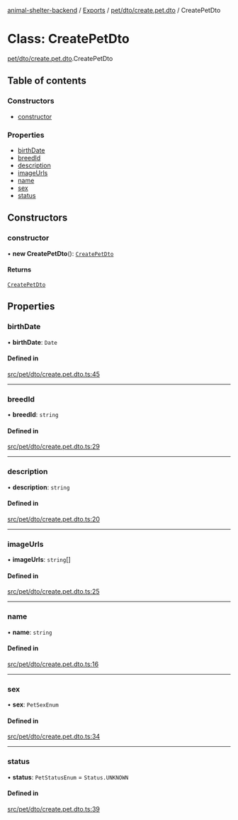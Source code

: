 [animal-shelter-backend](../README.md) / [Exports](../modules.md) / [pet/dto/create.pet.dto](../modules/pet_dto_create_pet_dto.md) / CreatePetDto

# Class: CreatePetDto

[pet/dto/create.pet.dto](../modules/pet_dto_create_pet_dto.md).CreatePetDto

## Table of contents

### Constructors

- [constructor](pet_dto_create_pet_dto.CreatePetDto.md#constructor)

### Properties

- [birthDate](pet_dto_create_pet_dto.CreatePetDto.md#birthdate)
- [breedId](pet_dto_create_pet_dto.CreatePetDto.md#breedid)
- [description](pet_dto_create_pet_dto.CreatePetDto.md#description)
- [imageUrls](pet_dto_create_pet_dto.CreatePetDto.md#imageurls)
- [name](pet_dto_create_pet_dto.CreatePetDto.md#name)
- [sex](pet_dto_create_pet_dto.CreatePetDto.md#sex)
- [status](pet_dto_create_pet_dto.CreatePetDto.md#status)

## Constructors

### constructor

• **new CreatePetDto**(): [`CreatePetDto`](pet_dto_create_pet_dto.CreatePetDto.md)

#### Returns

[`CreatePetDto`](pet_dto_create_pet_dto.CreatePetDto.md)

## Properties

### birthDate

• **birthDate**: `Date`

#### Defined in

[src/pet/dto/create.pet.dto.ts:45](https://github.com/B4LiN7/animal-shelter-backend/blob/5a6ce9f/src/pet/dto/create.pet.dto.ts#L45)

___

### breedId

• **breedId**: `string`

#### Defined in

[src/pet/dto/create.pet.dto.ts:29](https://github.com/B4LiN7/animal-shelter-backend/blob/5a6ce9f/src/pet/dto/create.pet.dto.ts#L29)

___

### description

• **description**: `string`

#### Defined in

[src/pet/dto/create.pet.dto.ts:20](https://github.com/B4LiN7/animal-shelter-backend/blob/5a6ce9f/src/pet/dto/create.pet.dto.ts#L20)

___

### imageUrls

• **imageUrls**: `string`[]

#### Defined in

[src/pet/dto/create.pet.dto.ts:25](https://github.com/B4LiN7/animal-shelter-backend/blob/5a6ce9f/src/pet/dto/create.pet.dto.ts#L25)

___

### name

• **name**: `string`

#### Defined in

[src/pet/dto/create.pet.dto.ts:16](https://github.com/B4LiN7/animal-shelter-backend/blob/5a6ce9f/src/pet/dto/create.pet.dto.ts#L16)

___

### sex

• **sex**: `PetSexEnum`

#### Defined in

[src/pet/dto/create.pet.dto.ts:34](https://github.com/B4LiN7/animal-shelter-backend/blob/5a6ce9f/src/pet/dto/create.pet.dto.ts#L34)

___

### status

• **status**: `PetStatusEnum` = `Status.UNKNOWN`

#### Defined in

[src/pet/dto/create.pet.dto.ts:39](https://github.com/B4LiN7/animal-shelter-backend/blob/5a6ce9f/src/pet/dto/create.pet.dto.ts#L39)
